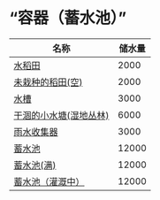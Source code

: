 # “容器（蓄水池）”  
名称  |  储水量  
----  |  ----  
[水稻田](RicePaddy.md)  |  2000  
[未栽种的稻田(空)](RicePaddyEmpty.md)  |  2000  
[水槽](WateringTrough.md)  |  3000  
[干涸的小水塘(湿地丛林)](Puddle.md)  |  6000  
[雨水收集器](RainCatcher.md)  |  3000  
[蓄水池](WaterReservoir.md)  |  12000  
[蓄水池(满)](WaterReservoirFull.md)  |  12000  
[蓄水池（灌溉中）](WaterReservoirIrrigating.md)  |  12000  
